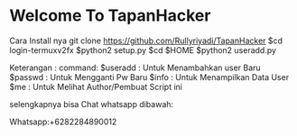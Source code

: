 # Welcome To TapanHacker

Cara Install nya 
git clone 
https://github.com/Rullyriyadi/TapanHacker
$cd login-termuxv2fx
$python2 setup.py
$cd $HOME
$python2 useradd.py

Keterangan :
command:
$useradd : Untuk Menambahkan user Baru
$passwd : Untuk Mengganti Pw Baru
$info : Untuk Menampilkan Data User
$me : Untuk Melihat Author/Pembuat Script ini


selengkapnya bisa Chat whatsapp dibawah:

Whatsapp:+6282284890012
